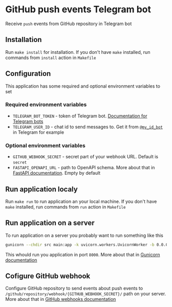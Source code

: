 # GitHub push events Telegram bot
Receive `push` events from GitHub repository in Telegram bot

## Installation

Run `make install` for installation. If you don't have `make` installed, run commands from `install` action in `Makefile`

## Configuration

This application has some required and optional environment variables to set

### Required environment variables

- `TELEGRAM_BOT_TOKEN` - token of Telegram bot. [Documentation for Telegram bots](https://core.telegram.org/bots)
- `TELEGRAM_USER_ID` - chat id to send messages to. Get it from [`@my_id_bot`](https://t.me/my_id_bot) in Telegram for example

### Optional environment variables

- `GITHUB_WEBHOOK_SECRET` - secret part of your webhook URL. Default is `secret`
- `FASTAPI_OPENAPI_URL` - path to OpenAPI schema. More about that in [FastAPI documentation](https://fastapi.tiangolo.com/tutorial/metadata/). Empty by default

## Run application localy

Run `make run` to run application an your local machine. If you don't have `make` installed, run commands from `run` action in `Makefile`

## Run application on a server

To run application on a server you probably want to run something like this

```bash
gunicorn --chdir src main:app -k uvicorn.workers.UvicornWorker -b 0.0.0.0:8000
```

This whould run you application in port `8000`. More about that in [Gunicorn documentation](https://docs.gunicorn.org/en/stable/configure.html)

## Cofigure GitHub webhook

Configure GitHub repository to send events about push events to `/github/repository/webhook/{GITHUB_WEBHOOK_SECRET}/` path on your server. More about that in [GitHub webhooks documentation](https://docs.github.com/en/free-pro-team@latest/developers/webhooks-and-events/about-webhooks)
 
